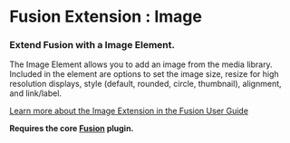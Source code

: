 # Fusion Extension : Image

### Extend Fusion with a Image Element.

The Image Element allows you to add an image from the media library. Included in the element are options to set the image size, resize for high resolution displays, style (default, rounded, circle, thumbnail), alignment, and link/label.

[Learn more about the Image Extension in the Fusion User Guide](http://agencydominion.helpscoutdocs.com/article/45-image)

**Requires the core [Fusion](https://wordpress.org/plugins/fusion/) plugin.**